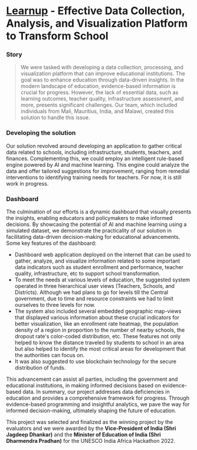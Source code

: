 # [Learnup](https://learnup.vercel.app/) - Effective Data Collection, Analysis, and Visualization Platform to Transform School

### Story
> We were tasked with developing a data collection, processing, and visualization platform that can improve educational institutions.
> The goal was to enhance education through data-driven insights. In the modern landscape of education, evidence-based information is crucial for progress. However, the lack of essential data, such as learning outcomes, teacher quality, infrastructure assessment, and more, presents significant challenges.
> Our team, which included individuals from Mali, Mauritius, India, and Malawi, created this solution to handle this issue.

### Developing the solution
Our solution revolved around developing an application to gather critical data related to schools, including infrastructure, students, teachers, and finances. Complementing this, we could employ an intelligent rule-based engine powered by AI and machine learning. This engine could analyze the data and offer tailored suggestions for improvement, ranging from remedial interventions to identifying training needs for teachers. For now, it is still work in progress.

### Dashboard
The culmination of our efforts is a dynamic dashboard that visually presents the insights, enabling educators and policymakers to make informed decisions. By showcasing the potential of AI and machine learning using a simulated dataset, we demonstrate the practicality of our solution in facilitating data-driven decision-making for educational advancements. Some key features of the dashboard:
- Dashboard web application deployed on the internet that can be used to gather, analyze, and visualize information related to some important data indicators such as student enrollment and performance, teacher quality, infrastructure, etc to support school transformation.
- To meet the needs at various levels of education, the suggested system operated in three hierarchical user views (Teachers, Schools, and Districts). Although we had plans to go for levels till the Central government, due to time and resource constraints we had to limit ourselves to three levels for now.
- The system also included several embedded geographic map-views that displayed various information about these crucial indicators for better visualization, like an enrollment rate heatmap, the population density of a region in proportion to the number of nearby schools, the dropout rate's color-coded distribution, etc. These features not only helped to know the distance traveled by students to school in an area but also helped to identify the most critical areas for development that the authorities can focus on.
- It was also suggested to use blockchain technology for the secure distribution of funds.

This advancement can assist all parties, including the government and educational institutions, in making informed decisions based on evidence-based data.
In summary, our project addresses data deficiencies in education and provides a comprehensive framework for progress. Through evidence-based programming and insightful analytics, we pave the way for informed decision-making, ultimately shaping the future of education.

This project was selected and finalized as the winning project by the evaluators and we were awarded by the **Vice-President of India (Shri Jagdeep Dhankar)** and the **Minister of Education of India (Shri Dharmendra Pradhan)** for the UNESCO India Africa Hackathon 2022.
